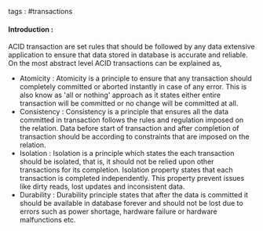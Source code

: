 tags : #transactions

#### Introduction : 

ACID transaction are set rules that should be followed by any data extensive application to ensure that data stored in database is accurate and reliable. On the most abstract level ACID transactions can be explained as, 

- Atomicity : 
	Atomicity is a principle to ensure that any transaction should completely committed or aborted instantly in case of any error. This is also know as 'all or nothing' approach as it states either entire transaction will be committed or no change will be committed at all.
- Consistency : 
	Consistency is a principle that ensures all the data committed in transaction follows the rules and regulation imposed on the relation. Data before start of transaction and after completion of transaction should be according to constraints that are imposed on the relation.
- Isolation : 
	Isolation is a principle which states the each transaction should be isolated, that is, it should not be relied upon other transactions for its completion. Isolation property states that each transaction is completed independently. This property prevent issues like dirty reads, lost updates and inconsistent data.
- Durability : 
	Durability principle states that after the data is committed it should be available in database forever and should not be lost due to errors such as power shortage, hardware failure or hardware malfunctions etc. 
